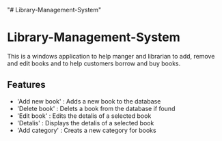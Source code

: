 "# Library-Management-System" 
# Library-Management-System

This is a windows application to help manger and librarian to add, remove and edit books and to help customers borrow and buy books.

## Features
* 'Add new book' : Adds a new book to the database
* 'Delete book' : Delets a book from the database if found
* 'Edit book' : Edits the detalis of a selected book
* 'Detalis' : Displays the detalis of a selected book
* 'Add category' : Creats a new category for books
